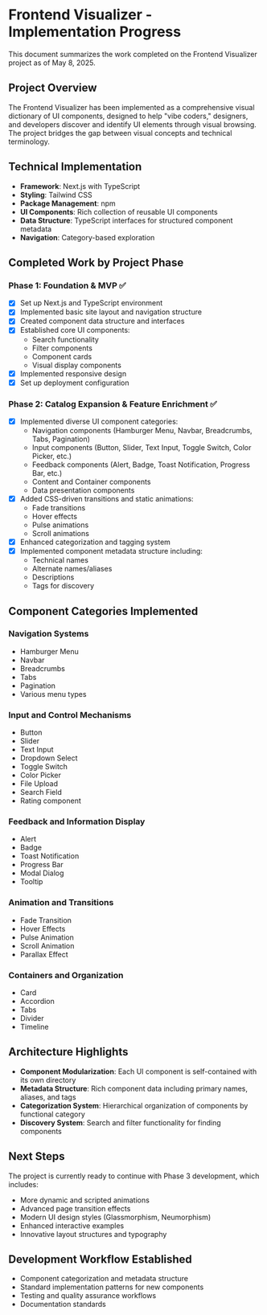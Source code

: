 # Frontend Visualizer - Implementation Progress

This document summarizes the work completed on the Frontend Visualizer project as of May 8, 2025.

## Project Overview

The Frontend Visualizer has been implemented as a comprehensive visual dictionary of UI components, designed to help "vibe coders," designers, and developers discover and identify UI elements through visual browsing. The project bridges the gap between visual concepts and technical terminology.

## Technical Implementation

- **Framework**: Next.js with TypeScript
- **Styling**: Tailwind CSS
- **Package Management**: npm
- **UI Components**: Rich collection of reusable UI components
- **Data Structure**: TypeScript interfaces for structured component metadata
- **Navigation**: Category-based exploration

## Completed Work by Project Phase

### Phase 1: Foundation & MVP ✅

- [x] Set up Next.js and TypeScript environment
- [x] Implemented basic site layout and navigation structure
- [x] Created component data structure and interfaces
- [x] Established core UI components:
  - Search functionality
  - Filter components
  - Component cards
  - Visual display components
- [x] Implemented responsive design
- [x] Set up deployment configuration

### Phase 2: Catalog Expansion & Feature Enrichment ✅

- [x] Implemented diverse UI component categories:
  - Navigation components (Hamburger Menu, Navbar, Breadcrumbs, Tabs, Pagination)
  - Input components (Button, Slider, Text Input, Toggle Switch, Color Picker, etc.)
  - Feedback components (Alert, Badge, Toast Notification, Progress Bar, etc.)
  - Content and Container components
  - Data presentation components
- [x] Added CSS-driven transitions and static animations:
  - Fade transitions
  - Hover effects
  - Pulse animations
  - Scroll animations
- [x] Enhanced categorization and tagging system
- [x] Implemented component metadata structure including:
  - Technical names
  - Alternate names/aliases
  - Descriptions
  - Tags for discovery

## Component Categories Implemented

### Navigation Systems
- Hamburger Menu
- Navbar
- Breadcrumbs
- Tabs
- Pagination
- Various menu types

### Input and Control Mechanisms
- Button
- Slider
- Text Input
- Dropdown Select
- Toggle Switch
- Color Picker
- File Upload
- Search Field
- Rating component

### Feedback and Information Display
- Alert
- Badge
- Toast Notification
- Progress Bar
- Modal Dialog
- Tooltip

### Animation and Transitions
- Fade Transition
- Hover Effects
- Pulse Animation
- Scroll Animation
- Parallax Effect

### Containers and Organization
- Card
- Accordion
- Tabs
- Divider
- Timeline

## Architecture Highlights

- **Component Modularization**: Each UI component is self-contained with its own directory
- **Metadata Structure**: Rich component data including primary names, aliases, and tags
- **Categorization System**: Hierarchical organization of components by functional category
- **Discovery System**: Search and filter functionality for finding components

## Next Steps

The project is currently ready to continue with Phase 3 development, which includes:
- More dynamic and scripted animations
- Advanced page transition effects
- Modern UI design styles (Glassmorphism, Neumorphism)
- Enhanced interactive examples
- Innovative layout structures and typography

## Development Workflow Established

- Component categorization and metadata structure
- Standard implementation patterns for new components
- Testing and quality assurance workflows
- Documentation standards
